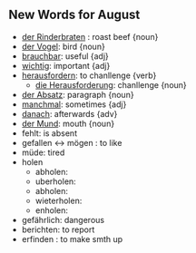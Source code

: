 ## New Words for August

- [der Rinderbraten](http://www.dict.cc/?s=Rinderbraten) : roast beef {noun}
- [der Vogel](http://www.dict.cc/?s=Vogel): bird {noun}
- [brauchbar](http://dict.cc/?s=brauchbar): useful {adj}
- [wichtig](http://dict.cc/?s=wichtig): important {adj}
- [herausfordern](http://dict.cc/?s=herausfordern): to chanllenge {verb}
  - [die Herausforderung](http://dict.cc/?s=Herausforderung): chanllenge {noun}
- [der Absatz](http://dict.cc/?s=Absatz): paragraph {noun}
- [manchmal](http://dict.cc/?manchmal): sometimes {adj}
- [danach](http://dict.cc/?danach): afterwards {adv}
- [der Mund](http://dict.cc/?mund): mouth {noun}
- fehlt: is absent
- gefallen <-> mögen : to like 
- müde: tired
- holen
  - abholen:
  - uberholen:
  - abholen:
  - wieterholen: 
  - enholen:
- gefährlich: dangerous 
- berichten: to report
- erfinden : to make smth up
